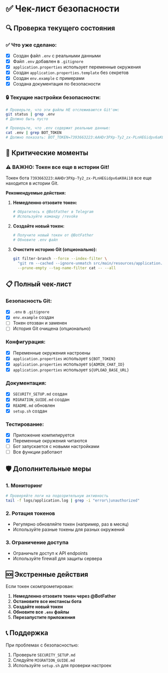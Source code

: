# ✅ Чек-лист безопасности

## 🔍 Проверка текущего состояния

### ✅ Что уже сделано:

- [x] Создан файл `.env` с реальными данными
- [x] Файл `.env` добавлен в `.gitignore`
- [x] `application.properties` использует переменные окружения
- [x] Создан `application.properties.template` без секретов
- [x] Создан `env.example` с примерами
- [x] Создана документация по безопасности

### 🔒 Текущие настройки безопасности:

```bash
# Проверьте, что эти файлы НЕ отслеживаются Git'ом:
git status | grep .env
# Должно быть пусто

# Проверьте, что .env содержит реальные данные:
cat .env | grep BOT_TOKEN
# Должно показать: BOT_TOKEN=7393663223:AAHDr3PXp-Ty2_zx-PLnHEGidpv6aK0Ai10
```

## 🚨 Критические моменты

### ⚠️ ВАЖНО: Токен все еще в истории Git!

Токен бота `7393663223:AAHDr3PXp-Ty2_zx-PLnHEGidpv6aK0Ai10` все еще находится в истории Git. 

**Рекомендуемые действия:**

1. **Немедленно отзовите токен:**
   ```bash
   # Обратитесь к @BotFather в Telegram
   # Используйте команду /revoke
   ```

2. **Создайте новый токен:**
   ```bash
   # Получите новый токен от @BotFather
   # Обновите .env файл
   ```

3. **Очистите историю Git (опционально):**
   ```bash
   git filter-branch --force --index-filter \
     "git rm --cached --ignore-unmatch src/main/resources/application.properties" \
     --prune-empty --tag-name-filter cat -- --all
   ```

## 📋 Полный чек-лист

### Безопасность Git:
- [x] `.env` в `.gitignore`
- [x] `env.example` создан
- [ ] Токен отозван и заменен
- [ ] История Git очищена (опционально)

### Конфигурация:
- [x] Переменные окружения настроены
- [x] `application.properties` использует `${BOT_TOKEN}`
- [x] `application.properties` использует `${ADMIN_CHAT_ID}`
- [x] `application.properties` использует `${UPLOAD_BASE_URL}`

### Документация:
- [x] `SECURITY_SETUP.md` создан
- [x] `MIGRATION_GUIDE.md` создан
- [x] `README.md` обновлен
- [x] `setup.sh` создан

### Тестирование:
- [x] Приложение компилируется
- [x] Переменные окружения читаются
- [ ] Бот запускается с новыми настройками
- [ ] Все функции работают

## 🛡️ Дополнительные меры

### 1. Мониторинг
```bash
# Проверяйте логи на подозрительную активность
tail -f logs/application.log | grep -i "error\|unauthorized"
```

### 2. Ротация токенов
- Регулярно обновляйте токен (например, раз в месяц)
- Используйте разные токены для разных окружений

### 3. Ограничение доступа
- Ограничьте доступ к API endpoints
- Используйте firewall для защиты сервера

## 🆘 Экстренные действия

Если токен скомпрометирован:

1. **Немедленно отзовите токен через @BotFather**
2. **Остановите все инстансы бота**
3. **Создайте новый токен**
4. **Обновите все `.env` файлы**
5. **Перезапустите приложения**

## 📞 Поддержка

При проблемах с безопасностью:
1. Проверьте `SECURITY_SETUP.md`
2. Следуйте `MIGRATION_GUIDE.md`
3. Используйте `setup.sh` для проверки настроек
